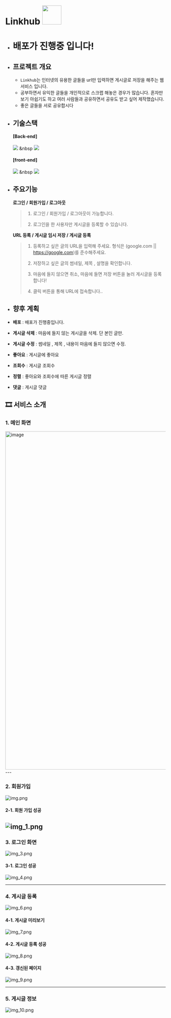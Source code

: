 
# Linkhub <img src="https://cdn-icons-png.flaticon.com/512/870/870143.png" width="60" height="60"/>

- # 배포가 진행중 입니다!

- ## 프로젝트 개요

  - `Linkhub`는 인터넷의 유용한 글들을 url만 입력하면 게시글로 저장을 해주는 웹 서비스 입니다.
  - 공부하면서 유익한 글들을 개인적으로 스크랩 해놓은 경우가 많습니다. 혼자만 보기 아쉽기도 하고 여러 사람들과 공유하면서 공유도 받고 싶어 제작했습니다.
  - 좋은 글들을 서로 공유합시다

- ## 기술스택
   #### [Back-end]
  <img src="https://img.shields.io/badge/springboot-6DB33F?style=for-the-badge&logo=springboot&logoColor=white">  &nbsp  <img src="https://img.shields.io/badge/mariaDB-003545?style=for-the-badge&logo=mariaDB&logoColor=white">
  
   #### [front-end]

  <img src="https://img.shields.io/badge/vue.js-4FC08D?style=for-the-badge&logo=vue.js&logoColor=white">  &nbsp  <img src="https://img.shields.io/badge/bootstrap-7952B3?style=for-the-badge&logo=bootstrap&logoColor=white">


- ## 주요기능
  **로그인 / 회원가입 / 로그아웃**

    > 1) 로그인 / 회원가입 / 로그아웃이 가능합니다.
    >
    > 2) 로그인을 한 사용자만 게시글을 등록할 수 있습니다.
    >

  **URL 등록 / 게시글 임시 저장 / 게시글 등록**

    > 1) 등록하고 싶은 글의 URL을 입력해 주세요. 형식은 (google.com || https://google.com)를 준수해주세요.
    >
    > 2) 저장하고 싶은 글의 썸네일, 제목 , 설명을 확인합니다.
    >
    > 3) 마음에 들지 않으면 취소, 마음에 들면 저장 버튼을 눌러 게시글을 등록합니다!
    >
    > 4) 클릭 버튼을 통해 URL에 접속합니다..   

- ## 향후 계획

- **배포** : 배포가 진행중입니다.
- **게시글 삭제** : 마음에 들지 않는 게시글을 삭제. 단 본인 글만.
- **게시글 수정** : 썸네일 , 제목 , 내용이 마음에 들지 않으면 수정.
- **좋아요** : 게시글에 좋아요
- **조회수** : 게시글 조회수
- **정렬** : 좋아요와 조회수에 따른 게시글 정렬
- **댓글** : 게시글 댓글

## 🎞 서비스 소개

### 1. 메인 화면

<img width="1061" alt="image" src="https://user-images.githubusercontent.com/75360915/236668021-15f08849-4926-40a3-8066-6b158dc593bb.png">
---

### 2. 회원가입

![img.png](img.png)

#### 2-1. 회원 가입 성공

![img_1.png](img_1.png)
---

### 3. 로그인 화면

![img_3.png](img_3.png)

#### 3-1. 로그인 성공

![img_4.png](img_4.png)


---

### 4. 게시글 등록
![img_6.png](img_6.png)

#### 4-1. 게시글 미리보기

![img_7.png](img_7.png)

#### 4-2. 게시글 등록 성공

![img_8.png](img_8.png)

#### 4-3. 갱신된 페이지

![img_9.png](img_9.png)

---

### 5. 게시글 정보

![img_10.png](img_10.png)